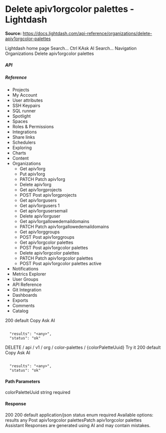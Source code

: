 # Delete apiv1orgcolor palettes - Lightdash

**Source:** https://docs.lightdash.com/api-reference/organizations/delete-apiv1orgcolor-palettes

Lightdash home page
Search...
Ctrl KAsk AI
Search...
Navigation
Organizations
Delete apiv1orgcolor palettes
##### API


##### Reference
  * Projects
  * My Account
  * User attributes
  * SSH Keypairs
  * SQL runner
  * Spotlight
  * Spaces
  * Roles & Permissions
  * Integrations
  * Share links
  * Schedulers
  * Exploring
  * Charts
  * Content
  * Organizations
    * Get apiv1org
    * Put apiv1org
    * PATCH
Patch apiv1org
    * Delete apiv1org
    * Get apiv1orgprojects
    * POST
Post apiv1orgprojects
    * Get apiv1orgusers
    * Get apiv1orgusers 1
    * Get apiv1orgusersemail
    * Delete apiv1orguser
    * Get apiv1orgallowedemaildomains
    * PATCH
Patch apiv1orgallowedemaildomains
    * Get apiv1orggroups
    * POST
Post apiv1orggroups
    * Get apiv1orgcolor palettes
    * POST
Post apiv1orgcolor palettes
    * Delete apiv1orgcolor palettes
    * PATCH
Patch apiv1orgcolor palettes
    * POST
Post apiv1orgcolor palettes active
  * Notifications
  * Metrics Explorer
  * User Groups
  * API Reference
  * Git Integration
  * Dashboards
  * Exports
  * Comments
  * Catalog


200
default
Copy
Ask AI
```

  "results": "<any>",
  "status": "ok"

```

DELETE
/
api
/
v1
/
org
/
color-palettes
/
{colorPaletteUuid}
Try it
200
default
Copy
Ask AI
```

  "results": "<any>",
  "status": "ok"

```

#### Path Parameters
colorPaletteUuid
string
required
#### Response
200
200 default
application/json
status
enum<string>
required
Available options: 
results
any
Post apiv1orgcolor palettesPatch apiv1orgcolor palettes
Assistant
Responses are generated using AI and may contain mistakes.


